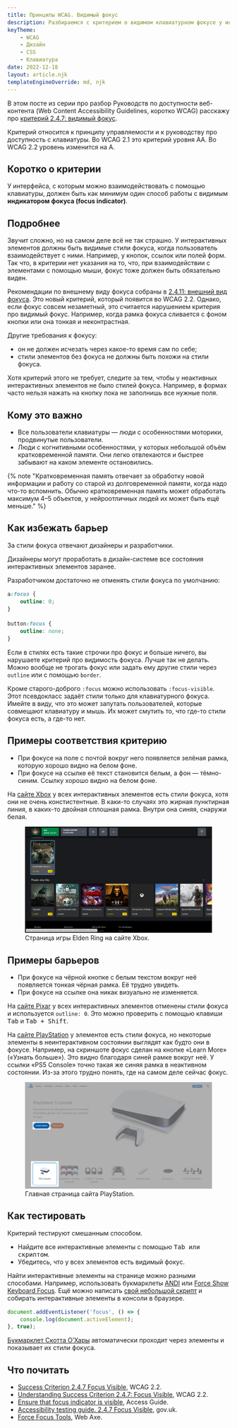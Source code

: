 ```yaml
---
title: Принципы WCAG. Видимый фокус
description: Разбираемся с критерием о видимом клавиатурном фокусе у интерактивных элементов.
keyTheme:
    - WCAG
    - Дизайн
    - CSS
    - Клавиатура
date: 2022-12-18
layout: article.njk
templateEngineOverride: md, njk
---
```

В этом посте из серии про разбор Руководств по доступности веб-контента (Web Content Accessibility Guidelines, коротко WCAG) расскажу про [критерий 2.4.7: видимый фокус](https://www.w3.org/WAI/WCAG22/Understanding/focus-visible.html).

Критерий относится к принципу управляемости и к руководству про доступность с клавиатуры. Во WCAG 2.1 это критерий уровня AA. Во WCAG 2.2 уровень изменится на A.

## Коротко о критерии

У интерфейса, с которым можно взаимодействовать с помощью клавиатуры, должен быть как минимум один способ работы с видимым **индикатором фокуса (focus indicator)**.

## Подробнее

Звучит сложно, но на самом деле всё не так страшно. У интерактивных элементов должны быть видимые стили фокуса, когда пользователь взаимодействует с ними. Например, у кнопок, ссылок или полей форм. Так что, в критерии нет указания на то, что, при взаимодействии с элементами с помощью мыши, фокус тоже должен быть обязательно виден.

Рекомендации по внешнему виду фокуса собраны в [2.4.11: внешний вид фокуса](https://tatiana-fokina-blog.ru/articles/wcag-focus-appearance/). Это новый критерий, который появится во WCAG 2.2. Однако, если фокус совсем незаметный, это считается нарушением критерия про видимый фокус. Например, когда рамка фокуса сливается с фоном кнопки или она тонкая и неконтрастная.

Другие требования к фокусу:

- он не должен исчезать через какое-то время сам по себе;
- стили элементов без фокуса не должны быть похожи на стили фокуса.

Хотя критерий этого не требует, следите за тем, чтобы у неактивных интерактивных элементов не было стилей фокуса. Например, в формах часто нельзя нажать на кнопку пока не заполнишь все нужные поля.

## Кому это важно

- Все пользователи клавиатуры — люди с особенностями моторики, продвинутые пользователи.
- Люди с когнитивными особенностями, у которых небольшой объём кратковременной памяти. Они легко отвлекаются и быстрее забывают на каком элементе остановились.

{% note "Кратковременная память отвечает за обработку новой информации и работу со старой из долговременной памяти, когда надо что-то вспомнить. Обычно кратковременная память может обработать максимум 4–5 объектов, у нейроотличных людей их может быть ещё меньше." %}

## Как избежать барьер

За стили фокуса отвечают дизайнеры и разработчики.

Дизайнеры могут проработать в дизайн-системе все состояния интерактивных элементов заранее.

Разработчиком достаточно не отменять стили фокуса по умолчанию:

```css
a:focus {
    outline: 0;
}

button:focus {
    outline: none;
}
```

Если в стилях есть такие строчки про фокус и больше ничего, вы нарушаете критерий про видимость фокуса. Лучше так не делать. Можно вообще не трогать фокус или задать ему другие стили через `outline` или с помощью `border`.

Кроме старого-доброго `:focus` можно использовать `:focus-visible`. Этот псевдокласс задаёт стили только для клавиатурного фокуса. Имейте в виду, что это может запутать пользователей, которые совмещают клавиатуру и мышь. Их может смутить то, что где-то стили фокуса есть, а где-то нет.

## Примеры соответствия критерию

- При фокусе на поле с почтой вокруг него появляется зелёная рамка, которую хорошо видно на белом фоне.
- При фокусе на ссылке её текст становится белым, а фон — тёмно-синим. Ссылку хорошо видно на белом фоне.

На [сайте Xbox](https://www.xbox.com/en-us/) у всех интерактивных элементов есть стили фокуса, хотя они не очень констистентные. В каки-то случаях это жирная пунктирная линия, в каких-то двойная сплошная рамка. Внутри она синяя, снаружи белая.

<figure>
	<img src="images/xbox-site.png" alt="В фокусе ссылка на Elden Ring Deluxe Edition. Видна цена и скидка в 20%. После ссылки в фокусе идёт блок с похожими играми — Thymesia, Cult Lamb, Isaac, Diablo 2 и другими.">
	<figcaption>Страница игры Elden Ring на сайте Xbox.</figcaption>
</figure>

## Примеры барьеров

- При фокусе на чёрной кнопке с белым текстом вокруг неё появляется тонкая чёрная рамка. Её трудно увидеть.
- При фокусе на ссылке она никак визуально не изменяется.

На [сайте Pixar](https://www.pixar.com) у всех интерактивных элементов отменены стили фокуса и используется `outline: 0`. Это можно проверить с помощью клавиши <kbd>Tab</kbd> и <kbd><kbd>Tab</kbd> + <kbd>Shift</kbd></kbd>.

На [сайте PlayStation](https://www.playstation.com/en-us/) у элементов есть стили фокуса, но некоторые элементы в неинтерактивном состоянии выглядят как будто они в фокусе. Например, на скриншоте фокус сделан на кнопке «Learn More» («Узнать больше»). Это видно благодаря синей рамке вокруг неё. У ссылки «PS5 Console» точно такая же синяя рамка в неактивном состоянии. Из-за этого трудно понять, где на самом деле сейчас фокус.

<figure>
	<img src="images/playstation-site.png" alt="Выделена кнопка и ссылка. На кнопке «Узнать больше» сделан фокус. Он выглядит как синяя рамка со скруглёнными углами. После кнопки располодена ссылка «PS5 Console» c текстом и изображением с белой консолью и контролом, который лежит перед ней. Вокруг ссылки видна синяя рамка со скруглёнными углами, которая похожа на фокус у кнопки.">
	<figcaption>Главная страница сайта PlayStation.</figcaption>
</figure>

## Как тестировать

Критерий тестируют смешанным способом.

- Найдите все интерактивные элементы с помощью <kbd>Tab или скриптом</kbd>.
- Убедитесь, что у всех элементов есть видимый фокус.

Найти интерактивные элементы на странице можно разными способами. Например, использовать букмарклеты [ANDI](https://www.ssa.gov/accessibility/andi/help/install.html) или [Force Show Keyboard Focus](https://pauljadam.com/bookmarklets/focus.html). Ещё можно написать [свой небольшой скрипт](https://codepen.io/svinkle/pen/WgYRxq) и собирать интерактивные элементы в консоли в браузере.

```js
document.addEventListener('focus', () => {
    console.log(document.activeElement);
}, true);
```

[Букмарклет Скотта О’Хары](https://codepen.io/scottohara/pen/QBwJyw?editors=0010) автоматически проходит через элементы и показывает их стили фокуса.

## Что почитать

- [Success Criterion 2.4.7 Focus Visible](https://www.w3.org/TR/WCAG22/#focus-visible), WCAG 2.2.
- [Understanding Success Criterion 2.4.7: Focus Visible](https://www.w3.org/WAI/WCAG22/Understanding/focus-visible.html), WCAG 2.2.
- [Ensure that focus indicator is visible](https://www.accessguide.io/guide/focus-indicator), Access Guide.
- [Accessibility testing guide. 2.4.7 Focus Visible](https://github.com/alphagov/wcag-primer/wiki/2.4.7), gov.uk.
- [Force Focus Tools](https://www.webaxe.org/force-focus-tools/), Web Axe.
